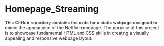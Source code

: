 # Homepage_Streaming
This GitHub repository contains the code for a static webpage designed to mimic the appearance of the Netflix homepage. The purpose of this project is to showcase fundamental HTML and CSS skills in creating a visually appealing and responsive webpage layout.

